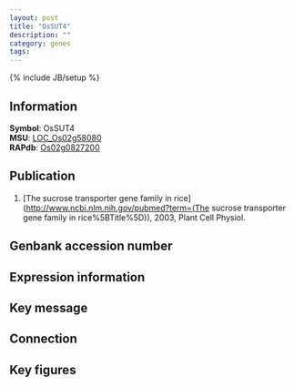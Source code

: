 ```yaml
---
layout: post
title: "OsSUT4"
description: ""
category: genes
tags: 
---
```

{% include JB/setup %}

## Information
__Symbol__: OsSUT4  
__MSU__: [LOC_Os02g58080](http://rice.plantbiology.msu.edu/cgi-bin/ORF_infopage.cgi?orf=LOC_Os02g58080)  
__RAPdb__: [Os02g0827200](http://rapdb.dna.affrc.go.jp/viewer/gbrowse_details/irgsp1?name=Os02g0827200)  

## Publication
1. [The sucrose transporter gene family in rice](http://www.ncbi.nlm.nih.gov/pubmed?term=(The sucrose transporter gene family in rice%5BTitle%5D)), 2003, Plant Cell Physiol.

## Genbank accession number

## Expression information

## Key message

## Connection

## Key figures


